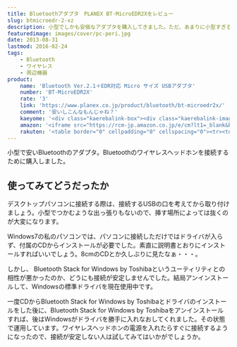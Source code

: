 ```yaml
---
title: Bluetoothアダプタ　PLANEX BT-MicroEDR2Xをレビュー
slug: btmicroedr-2-xz
description: 小型でしかも安価なアダプタを購入してきました。ただ、あまりに小型すぎるので、パソコンのUSBに差し込むと、取り外すのがちょっと面倒でした。機能的には問題ありませんが、凹んだところに差し込むと外すときに大変かもしれません。
featuredimage: images/cover/pc-peri.jpg
date: 2013-08-31
lastmod: 2016-02-24
tags: 
    - Bluetooth
    - ワイヤレス
    - 周辺機器
product:
    name: 'Bluetooth Ver.2.1＋EDR対応 Micro サイズ USBアダプタ'
    number: 'BT-MicroEDR2X'
    rate: '3'
    link: 'https://www.planex.co.jp/product/bluetooth/bt-microedr2x/'
    comment: '安いしこんなもんじゃね？'
    kaeyome: '<div class="kaerebalink-box"><div class="kaerebalink-image"><a href="https://www.amazon.co.jp/exec/obidos/ASIN/B001F92CR4/illusionspace-22/ref=nosim/" rel="nofollow" target="_blank"><img src="https://ecx.images-amazon.com/images/I/31SlAgGTJmL._SL160_.jpg" style="border: none;" /></a></div><div class="kaerebalink-info"><div class="kaerebalink-name"><a href="https://www.amazon.co.jp/exec/obidos/ASIN/B001F92CR4/illusionspace-22/ref=nosim/" rel="nofollow" target="_blank">PLANEX PS3 Bluetoothコントローラ対応 Bluetooth Ver2.1+EDR Microサイズ USBアダプタ (Class2/10m) BT-MicroEDR2X</a><div class="kaerebalink-powered-date">posted with <a href="https://kaereba.com" rel="nofollow" target="_blank">カエレバ</a></div></div><div class="kaerebalink-detail"> プラネックス 2008-09-26    </div><div class="kaerebalink-link1"><div class="shoplinkamazon"><a href="https://www.amazon.co.jp/gp/search?keywords=BT-MicroEDR2X&__mk_ja_JP=%83J%83%5E%83J%83i&tag=illusionspace-22" rel="nofollow" target="_blank" title="アマゾン" >Amazonで探す</a></div><div class="shoplinkrakuten"><a href="https://hb.afl.rakuten.co.jp/hgc/0e95387f.f2aef20d.0e953880.25e412bd/?pc=http%3A%2F%2Fsearch.rakuten.co.jp%2Fsearch%2Fmall%2FBT-MicroEDR2X%2F-%2Ff.1-p.1-s.1-sf.0-st.A-v.2%3Fx%3D0%26scid%3Daf_ich_link_urltxt%26m%3Dhttp%3A%2F%2Fm.rakuten.co.jp%2F" rel="nofollow" target="_blank" title="楽天市場" >楽天市場で探す</a></div></div></div><div class="booklink-footer"></div></div>'
    amazon: '<iframe src="https://rcm-jp.amazon.co.jp/e/cm?lt1=_blank&bc1=000000&IS2=1&bg1=FFFFFF&fc1=000000&lc1=0000FF&t=illusionspace-22&o=9&p=8&l=as4&m=amazon&f=ifr&ref=ss_til&asins=B003QCIUEW" style="width:120px;height:240px;" scrolling="no" marginwidth="0" marginheight="0" frameborder="0"></iframe>'
    rakuten: '<table border="0" cellpadding="0" cellspacing="0"><tr><td valign="top"><div style="border:1px solid;margin:0px;padding:6px 0px;width:120px;text-align:center;float:left"><a href="https://hb.afl.rakuten.co.jp/hgc/11accf19.911d823a.11accf1a.3a661f26/?pc=http%3a%2f%2fitem.rakuten.co.jp%2fpckoubou%2f4941250165377%2f%3fscid%3daf_link_tbl&m=http%3a%2f%2fm.rakuten.co.jp%2fpckoubou%2fi%2f10227335%2f" target="_blank"><img src="https://hbb.afl.rakuten.co.jp/hgb/?pc=http%3a%2f%2fthumbnail.image.rakuten.co.jp%2f%400_mall%2fpckoubou%2fcabinet%2f38%2f4941250165377.jpg%3f_ex%3d80x80&m=http%3a%2f%2fthumbnail.image.rakuten.co.jp%2f%400_mall%2fpckoubou%2fcabinet%2f38%2f4941250165377.jpg%3f_ex%3d64x64" alt="プラネックス　BT-MicroEDR2X　Bluetooth Ver2.1＋EDR対応..." border="0" style="margin:0px;padding:0px"></a><p style="font-size:12px;line-height:1.4em;text-align:left;margin:0px;padding:2px 6px"><a href="https://hb.afl.rakuten.co.jp/hgc/11accf19.911d823a.11accf1a.3a661f26/?pc=http%3a%2f%2fitem.rakuten.co.jp%2fpckoubou%2f4941250165377%2f%3fscid%3daf_link_tbl&m=http%3a%2f%2fm.rakuten.co.jp%2fpckoubou%2fi%2f10227335%2f" target="_blank">プラネックス　BT-MicroEDR2X　Bluetooth Ver2.1＋EDR対応...</a> </div></td></tr></table>'
---
```


小型で安いBluetoothのアダプタ。Bluetoothのワイヤレスヘッドホンを接続するために購入しました。

## 使ってみてどうだったか

デスクトップパソコンに接続する際は、接続するUSBの口を考えてから取り付けましょう。小型でつかむような出っ張りもないので、挿す場所によっては抜くのが大変になります。

Windows7の私のパソコンでは、パソコンに接続しただけではドライバが入らず、付属のCDからインストールが必要でした。素直に説明書とおりにインストールすればいいでしょう。8cmのCDとか久しぶりに見たなぁ・・・。

しかし、 Bluetooth Stack for Windows by Toshibaというユーティリティとの相性が悪かったのか、どうにも接続が安定しませんでした。結局アンインストールして、Windowsの標準ドライバを現在使用中です。

一度CDからBluetooth Stack for Windows by Toshibaとドライバのインストールをした後に、Bluetooth Stack for Windows by Toshibaをアンインストールすれば、後はWindowsがドライバを勝手に入れなおしてくれました。その状態で運用しています。ワイヤレスヘッドホンの電源を入れたらすぐに接続するようになったので、接続が安定しない人は試してみてはいかがでしょうか。
